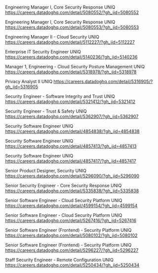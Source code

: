 Engineering Manager I, Core Security Response UNIQ https://careers.datadoghq.com/detail/5080552/?gh_jid=5080552

Engineering Manager I, Core Security Response UNIQ https://careers.datadoghq.com/detail/5080553/?gh_jid=5080553

Engineering Manager II - Cloud Security UNIQ https://careers.datadoghq.com/detail/5112227/?gh_jid=5112227

Enterprise IT Security Engineer UNIQ https://careers.datadoghq.com/detail/5140236/?gh_jid=5140236

Manager 1, Engineering - Cloud Security Posture Management UNIQ https://careers.datadoghq.com/detail/5318978/?gh_jid=5318978

Privacy Analyst II UNIQ https://careers.datadoghq.com/detail/5316905/?gh_jid=5316905

Security Engineer - Software Integrity and Trust UNIQ https://careers.datadoghq.com/detail/5321412/?gh_jid=5321412

Security Engineer - Trust & Safety UNIQ https://careers.datadoghq.com/detail/5362907/?gh_jid=5362907

Security Software Engineer UNIQ https://careers.datadoghq.com/detail/4854838/?gh_jid=4854838

Security Software Engineer UNIQ https://careers.datadoghq.com/detail/4857413/?gh_jid=4857413

Security Software Engineer UNIQ https://careers.datadoghq.com/detail/4857417/?gh_jid=4857417

Senior Product Designer, Security UNIQ https://careers.datadoghq.com/detail/5296090/?gh_jid=5296090

Senior Security Engineer - Core Security Response UNIQ https://careers.datadoghq.com/detail/5335838/?gh_jid=5335838

Senior Software Engineer - Cloud Security Platform UNIQ https://careers.datadoghq.com/detail/4599154/?gh_jid=4599154

Senior Software Engineer - Cloud Security Platform UNIQ https://careers.datadoghq.com/detail/5267416/?gh_jid=5267416

Senior Software Engineer (Frontend) - Security Platform UNIQ https://careers.datadoghq.com/detail/5080102/?gh_jid=5080102

Senior Software Engineer (Frontend) - Security Platform UNIQ https://careers.datadoghq.com/detail/5296227/?gh_jid=5296227

Staff Security Engineer - Remote Configuration UNIQ https://careers.datadoghq.com/detail/5250434/?gh_jid=5250434

